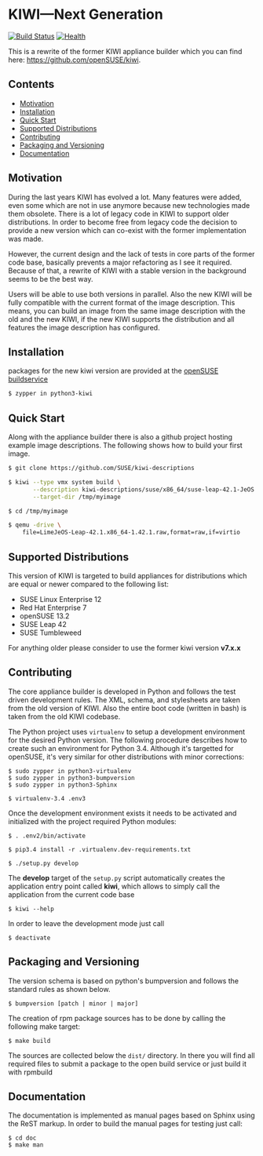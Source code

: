 # KIWI—Next Generation

[![Build Status](https://travis-ci.org/SUSE/kiwi.svg?branch=master)](https://travis-ci.org/SUSE/kiwi)
[![Health](https://landscape.io/github/SUSE/kiwi/master/landscape.svg?style=flat)](https://landscape.io/github/SUSE/kiwi/master)

This is a rewrite of the former KIWI appliance builder which
you can find here: https://github.com/openSUSE/kiwi.

## Contents

  * [Motivation](#motivation)
  * [Installation](#installation)
  * [Quick Start](#quick-start)
  * [Supported Distributions](#supported-distributions)
  * [Contributing](#contributing)
  * [Packaging and Versioning](#packaging-and-versioning)
  * [Documentation](#documentation)
  
## Motivation

During the last years KIWI has evolved a lot. Many features were
added, even some which are not in use anymore because new technologies
made them obsolete. There is a lot of legacy code in KIWI to support
older distributions. In order to become free from legacy code
the decision to provide a new version which can co-exist with the
former implementation was made.

However, the current design and the lack of tests in core parts of the
former code base, basically prevents a major refactoring as I see it
required. Because of that, a rewrite of KIWI with a stable version in
the background seems to be the best way.

Users will be able to use both versions in parallel. Also the new
KIWI will be fully compatible with the current format of the image
description. This means, you can build an image from the same image
description with the old and the new KIWI, if the new KIWI supports
the distribution and all features the image description has
configured.

## Installation

packages for the new kiwi version are provided at the
[openSUSE buildservice](http://download.opensuse.org/repositories/Virtualization:/Appliances)

```bash
$ zypper in python3-kiwi
```

## Quick Start

Along with the appliance builder there is also a github project hosting
example image descriptions. The following shows how to build your first
image.

```bash
$ git clone https://github.com/SUSE/kiwi-descriptions

$ kiwi --type vmx system build \
       --description kiwi-descriptions/suse/x86_64/suse-leap-42.1-JeOS \
       --target-dir /tmp/myimage

$ cd /tmp/myimage

$ qemu -drive \
    file=LimeJeOS-Leap-42.1.x86_64-1.42.1.raw,format=raw,if=virtio
```

## Supported Distributions

This version of KIWI is targeted to build appliances for distributions
which are equal or newer compared to the following list:

* SUSE Linux Enterprise 12
* Red Hat Enterprise 7
* openSUSE 13.2
* SUSE Leap 42
* SUSE Tumbleweed

For anything older please consider to use the former
kiwi version __v7.x.x__

## Contributing

The core appliance builder is developed in Python and follows the
test driven development rules. The XML, schema, and stylesheets are
taken from the old version of KIWI. Also the entire boot code
(written in bash) is taken from the old KIWI codebase.

The Python project uses `virtualenv` to setup a development
environment for the desired Python version. The following procedure
describes how to create such an environment for Python 3.4. Although
it's targetted for openSUSE, it's very similar for other distributions
with minor corrections:

```
$ sudo zypper in python3-virtualenv
$ sudo zypper in python3-bumpversion
$ sudo zypper in python3-Sphinx

$ virtualenv-3.4 .env3
```

Once the development environment exists it needs to be activated
and initialized with the project required Python modules:

```
$ . .env2/bin/activate

$ pip3.4 install -r .virtualenv.dev-requirements.txt

$ ./setup.py develop
```

The __develop__ target of the `setup.py` script automatically creates
the application entry point called __kiwi__, which allows to simply
call the application from the current code base

```
$ kiwi --help
```

In order to leave the development mode just call

```
$ deactivate
```

## Packaging and Versioning

The version schema is based on python's bumpversion and follows the
standard rules as shown below.

```
$ bumpversion [patch | minor | major]
```

The creation of rpm package sources has to be done by calling
the following make target:

```
$ make build
```

The sources are collected below the `dist/` directory. In there you
will find all required files to submit a package to the open build
service or just build it with rpmbuild

## Documentation

The documentation is implemented as manual pages based on Sphinx
using the ReST markup. In order to build the manual pages for testing
just call:

```
$ cd doc
$ make man
```
